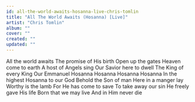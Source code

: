 ```yaml
---
id: all-the-world-awaits-hosanna-live-chris-tomlin
title: "All The World Awaits (Hosanna) [Live]"
artist: "Chris Tomlin"
album: ""
cover: ""
created: ""
updated: ""
---
```


All the world awaits
The promise of His birth
Open up the gates
Heaven come to earth
A host of Angels sing
Our Savior here to dwell
The King of every King
Our Emmanuel
Hosanna
Hosanna
Hosanna
Hosanna
In the highest
Hosanna to our God
Behold the Son of man
Here in a manger lay
Worthy is the lamb
For He has come to save
To take away our sin
He freely gave His life
Born that we may live
And in Him never die